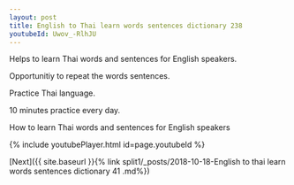 ```yaml
---
layout: post
title: English to Thai learn words sentences dictionary 238 
youtubeId: Uwov_-RlhJU
---
```

 
 
Helps to learn Thai words and sentences for English speakers.

Opportunitiy to repeat the words sentences. 

Practice Thai language. 
 
10 minutes practice every day. 
 
How to learn Thai words and sentences for English speakers 
 
{% include youtubePlayer.html id=page.youtubeId %}
 
 
[Next]({{ site.baseurl }}{% link  split1/_posts/2018-10-18-English to thai learn words sentences dictionary 41 .md%})
 
